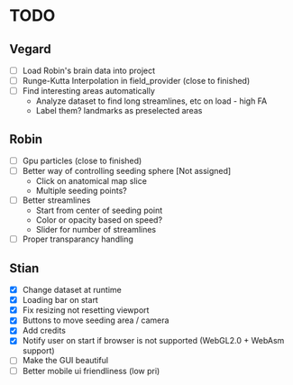 # TODO

## Vegard

- [ ] Load Robin's brain data into project
- [ ] Runge-Kutta Interpolation in field_provider (close to finished)
- [ ] Find interesting areas automatically
    - Analyze dataset to find long streamlines, etc on load - high FA
    - Label them? landmarks as preselected areas

## Robin

- [ ] Gpu particles (close to finished)
- [ ] Better way of controlling seeding sphere [Not assigned]
    - Click on anatomical map slice
    - Multiple seeding points?
- [ ] Better streamlines
    - Start from center of seeding point
    - Color or opacity based on speed?
    - Slider for number of streamlines
- [ ] Proper transparancy handling

## Stian

- [x] Change dataset at runtime
- [x] Loading bar on start
- [x] Fix resizing not resetting viewport
- [x] Buttons to move seeding area / camera
- [x] Add credits
- [x] Notify user on start if browser is not supported (WebGL2.0 + WebAsm support)
- [ ] Make the GUI beautiful
- [ ] Better mobile ui friendliness (low pri)
